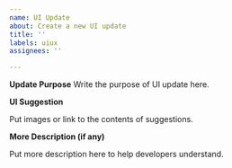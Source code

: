 ```yaml
---
name: UI Update
about: Create a new UI update
title: ''
labels: uiux
assignees: ''

---
```


**Update Purpose**
Write the purpose of UI update here.

**UI Suggestion**

Put images or link to the contents of suggestions.

**More Description (if any)**

Put more description here to help developers understand.
